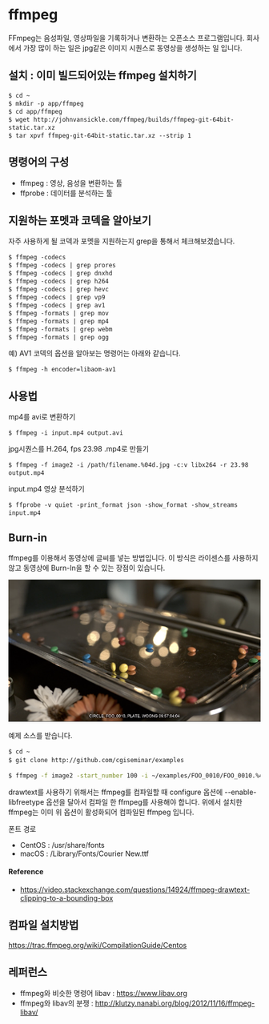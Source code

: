 # ffmpeg
FFmpeg는 음성파일, 영상파일을 기록하거나 변환하는 오픈소스 프로그램입니다.
회사에서 가장 많이 하는 일은 jpg같은 이미지 시퀀스로 동영상을 생성하는 일 입니다.

## 설치 : 이미 빌드되어있는 ffmpeg 설치하기
```
$ cd ~
$ mkdir -p app/ffmpeg
$ cd app/ffmpeg
$ wget http://johnvansickle.com/ffmpeg/builds/ffmpeg-git-64bit-static.tar.xz
$ tar xpvf ffmpeg-git-64bit-static.tar.xz --strip 1
```

## 명령어의 구성
- ffmpeg : 영상, 음성을 변환하는 툴
- ffprobe : 데이터를 분석하는 툴

## 지원하는 포멧과 코덱을 알아보기
자주 사용하게 될 코덱과 포멧을 지원하는지 grep을 통해서 체크해보겠습니다.
```
$ ffmpeg -codecs
$ ffmpeg -codecs | grep prores
$ ffmpeg -codecs | grep dnxhd
$ ffmpeg -codecs | grep h264
$ ffmpeg -codecs | grep hevc
$ ffmpeg -codecs | grep vp9
$ ffmpeg -codecs | grep av1
$ ffmpeg -formats | grep mov
$ ffmpeg -formats | grep mp4
$ ffmpeg -formats | grep webm
$ ffmpeg -formats | grep ogg
```

예) AV1 코덱의 옵션을 알아보는 명령어는 아래와 같습니다.
```
$ ffmpeg -h encoder=libaom-av1
```

## 사용법
mp4를 avi로 변환하기
```
$ ffmpeg -i input.mp4 output.avi
```

jpg시퀀스를 H.264, fps 23.98 .mp4로 만들기
```
$ ffmpeg -f image2 -i /path/filename.%04d.jpg -c:v libx264 -r 23.98 output.mp4
```

input.mp4 영상 분석하기
```
$ ffprobe -v quiet -print_format json -show_format -show_streams input.mp4
```

## Burn-in
ffmpeg를 이용해서 동영상에 글씨를 넣는 방법입니다. 이 방식은 라이센스를 사용하지 않고 동영상에 Burn-In을 할 수 있는 장점이 있습니다.

![ffmpeg_slate](../figures/ffmpeg_slate.png)

예제 소스를 받습니다.
```bash
$ cd ~
$ git clone http://github.com/cgiseminar/examples
```

```bash
$ ffmpeg -f image2 -start_number 100 -i ~/examples/FOO_0010/FOO_0010.%4d.jpg  -vcodec libx264 -cmp 22 -vf "drawtext=fontfile=/usr/share/fonts/gnu-free/FreeMono.ttf: text='CIRCLE, FOO_0010, PLATE, WOONG\ ': timecode='09\:57\:00\:00': fontsize=30: r=23.976: x=(w-tw)/2: y=h-(2*lh): fontcolor=white: box=1: boxcolor=0x00000099" -y output.mov
```
drawtext를 사용하기 위해서는 ffmpeg를 컴파일할 때 configure 옵션에 --enable-libfreetype 옵션을 달아서 컴파일 한 ffmpeg를 사용해야 합니다. 위에서 설치한 ffmpeg는 이미 위 옵션이 활성화되어 컴파일된 ffmpeg 입니다.

폰트 경로
- CentOS : /usr/share/fonts
- macOS : /Library/Fonts/Courier New.ttf
#### Reference
- https://video.stackexchange.com/questions/14924/ffmpeg-drawtext-clipping-to-a-bounding-box

## 컴파일 설치방법
https://trac.ffmpeg.org/wiki/CompilationGuide/Centos


## 레퍼런스
- ffmpeg와 비슷한 명령어 libav : https://www.libav.org
- ffmpeg와 libav의 분쟁 : http://klutzy.nanabi.org/blog/2012/11/16/ffmpeg-libav/